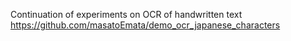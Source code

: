 Continuation of experiments on OCR of handwritten text  
https://github.com/masatoEmata/demo_ocr_japanese_characters
